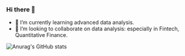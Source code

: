 ### Hi there 👋

<!--
**9leaf9/9leaf9** is a ✨ _special_ ✨ repository because its `README.md` (this file) appears on your GitHub profile.

Here are some ideas to get you started:

- 🤔 I’m looking for help with ...
- 💬 Ask me about ...
- 📫 How to reach me: ...
- 😄 Pronouns: ...
- ⚡ Fun fact: ...
- 📫 How to reach me: yezi123leaf@outlook.com
- 🔭 I’m currently applying for PhD.
-->



- 🌱 I’m currently learning advanced data analysis.
- 👯 I’m looking to collaborate on data analysis: especially in Fintech, Quantitative Finance.




![Anurag's GitHub stats](https://github-readme-stats.vercel.app/api?username=leaf0369&show_icons=true&theme=radical)
